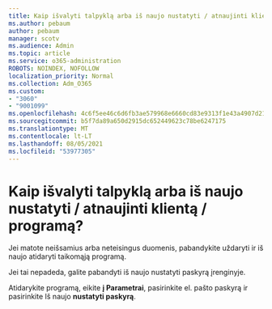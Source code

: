 ```yaml
---
title: Kaip išvalyti talpyklą arba iš naujo nustatyti / atnaujinti klientą / programą?
ms.author: pebaum
author: pebaum
manager: scotv
ms.audience: Admin
ms.topic: article
ms.service: o365-administration
ROBOTS: NOINDEX, NOFOLLOW
localization_priority: Normal
ms.collection: Adm_O365
ms.custom:
- "3060"
- "9001099"
ms.openlocfilehash: 4c6f5ee46c6d6fb3ae579968e6660cd83e9313f1e43a4907d212a39f6eee9b6c
ms.sourcegitcommit: b5f7da89a650d2915dc652449623c78be6247175
ms.translationtype: MT
ms.contentlocale: lt-LT
ms.lasthandoff: 08/05/2021
ms.locfileid: "53977305"
---
```

# <a name="how-do-i-clear-the-cache-or-locally-resetrefresh-the-clientapp"></a>Kaip išvalyti talpyklą arba iš naujo nustatyti / atnaujinti klientą / programą?

Jei matote neišsamius arba neteisingus duomenis, pabandykite uždaryti ir iš naujo atidaryti taikomąją programą.  

Jei tai nepadeda, galite pabandyti iš naujo nustatyti paskyrą įrenginyje.
 
Atidarykite programą, eikite **į Parametrai**, pasirinkite el. pašto paskyrą ir pasirinkite Iš naujo **nustatyti paskyrą**.
